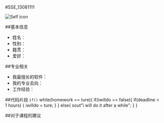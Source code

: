 #SSE_13081111


![Self icon](http://www.downyi.com/uploadfiles/ruanjian/3dxiaorenmb.jpg)

##基本信息

* 姓名：
* 性别：
* 籍贯：
* 爱好：

##专业相关
* 我最擅长的软件：
* 我的专业去向：
* 工作经验：

##代码片段
`if()`
  while(homework == ture){
    if(iwilldo == false){
       if(deadline < 1 hours)
       {
          iwilldo = ture;
        }
    }
    else{
      sout"i will do it after a while";
    }
  }

##对于课程的建议





